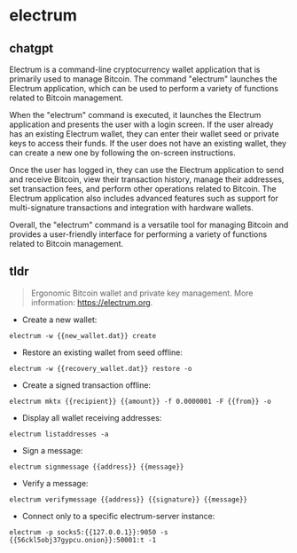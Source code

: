 # electrum 
## chatgpt 
Electrum is a command-line cryptocurrency wallet application that is primarily used to manage Bitcoin. The command "electrum" launches the Electrum application, which can be used to perform a variety of functions related to Bitcoin management.

When the "electrum" command is executed, it launches the Electrum application and presents the user with a login screen. If the user already has an existing Electrum wallet, they can enter their wallet seed or private keys to access their funds. If the user does not have an existing wallet, they can create a new one by following the on-screen instructions.

Once the user has logged in, they can use the Electrum application to send and receive Bitcoin, view their transaction history, manage their addresses, set transaction fees, and perform other operations related to Bitcoin. The Electrum application also includes advanced features such as support for multi-signature transactions and integration with hardware wallets.

Overall, the "electrum" command is a versatile tool for managing Bitcoin and provides a user-friendly interface for performing a variety of functions related to Bitcoin management. 

## tldr 
 
> Ergonomic Bitcoin wallet and private key management.
> More information: <https://electrum.org>.

- Create a new wallet:

`electrum -w {{new_wallet.dat}} create`

- Restore an existing wallet from seed offline:

`electrum -w {{recovery_wallet.dat}} restore -o`

- Create a signed transaction offline:

`electrum mktx {{recipient}} {{amount}} -f 0.0000001 -F {{from}} -o`

- Display all wallet receiving addresses:

`electrum listaddresses -a`

- Sign a message:

`electrum signmessage {{address}} {{message}}`

- Verify a message:

`electrum verifymessage {{address}} {{signature}} {{message}}`

- Connect only to a specific electrum-server instance:

`electrum -p socks5:{{127.0.0.1}}:9050 -s {{56ckl5obj37gypcu.onion}}:50001:t -1`
